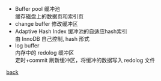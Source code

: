 - Buffer pool 缓冲池  
缓存磁盘上的数据页和索引页  
- change buffer 修改缓冲区  
- Adaptive Hash Index 缓冲池的自适应hash索引  
由 InnoDB 自己控制, hash 形式  
- log buffer  
内存中的 redolog 缓冲区  
定时+commit 刷新缓冲区，将缓冲的数据写入 redolog 文件  

[back](../1.md)  